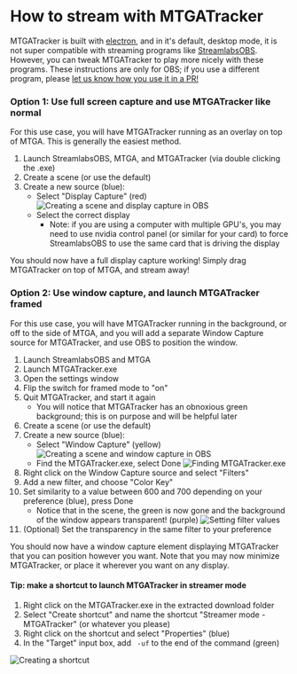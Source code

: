 # How to stream with MTGATracker

MTGATracker is built with [electron](https://electronjs.org/), and in it's default, desktop mode, it is not super compatible 
with streaming programs like [StreamlabsOBS](https://streamlabs.com/). However, you can tweak MTGATracker
to play more nicely with these programs. These instructions are only for OBS; if you use a different
program, please [let us know how you use it in a PR!](https://github.com/shawkinsl/mtga-tracker/blob/master/CONTRIBUTING.md)

### Option 1: Use full screen capture and use MTGATracker like normal

For this use case, you will have MTGATracker running as an overlay on top of MTGA. This is generally
the easiest method.

1. Launch StreamlabsOBS, MTGA, and MTGATracker (via double clicking the .exe)
1. Create a scene (or use the default)
1. Create a new source (blue):
   - Select "Display Capture" (red)
   ![Creating a scene and display capture in OBS](https://raw.githubusercontent.com/shawkinsl/mtga-tracker/master/.readme_data/stream_guide_1.png)
   - Select the correct display
       - Note: if you are using a computer with multiple GPU's, you may need to use nvidia control
       panel (or similar for your card) to force StreamlabsOBS to use the same card that is driving
       the display
       
You should now have a full display capture working! Simply drag MTGATracker on top of MTGA, and stream away!

### Option 2: Use window capture, and launch MTGATracker framed

For this use case, you will have MTGATracker running in the background, or off to the side of MTGA, and
you will add a separate Window Capture source for MTGATracker, and use OBS to position the window.

1. Launch StreamlabsOBS and MTGA
1. Launch MTGATracker.exe
1. Open the settings window
1. Flip the switch for framed mode to "on"
1. Quit MTGATracker, and start it again
    - You will notice that MTGATracker has an obnoxious green background; this is on purpose and will be helpful later
1. Create a scene (or use the default)
1. Create a new source (blue):
    - Select "Window Capture" (yellow)
    ![Creating a scene and window capture in OBS](https://raw.githubusercontent.com/shawkinsl/mtga-tracker/master/.readme_data/stream_guide_2.png)
    - Find the MTGATracker.exe, select Done
    ![Finding MTGATracker.exe](https://raw.githubusercontent.com/shawkinsl/mtga-tracker/master/.readme_data/stream_guide_3.png)
1. Right click on the Window Capture source and select "Filters"
1. Add a new filter, and choose "Color Key"
1. Set similarity to a value between 600 and 700 depending on your preference (blue), press Done
   - Notice that in the scene, the green is now gone and the background of the window appears transparent! (purple)
    ![Setting filter values](https://raw.githubusercontent.com/shawkinsl/mtga-tracker/master/.readme_data/stream_guide_4.png)
1. (Optional) Set the transparency in the same filter to your preference

You should now have a window capture element displaying MTGATracker that you can position however you want. Note
that you may now minimize MTGATracker, or place it wherever you want on any display.


#### Tip: make a shortcut to launch MTGATracker in streamer mode

1. Right click on the MTGATracker.exe in the extracted download folder
1. Select "Create shortcut" and name the shortcut "Streamer mode - MTGATracker" (or whatever you please)
1. Right click on the shortcut and select "Properties" (blue)
1. In the "Target" input box, add ` -uf` to the end of the command (green)

![Creating a shortcut](https://raw.githubusercontent.com/shawkinsl/mtga-tracker/master/.readme_data/stream_guide_5.png)
